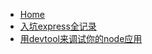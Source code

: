- [Home](/Node/)
- [入坑express全记录](Node/入坑express全记录.md)
- [用devtool来调试你的node应用](Node/用devtool来调试你的node应用.md)
